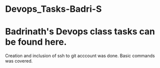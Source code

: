 # Devops_Tasks-Badri-S
Badrinath's Devops class tasks can be found here.
=================================================================================================================================

Creation and inclusion of ssh to git acccount was done.
Basic commands was covered.
